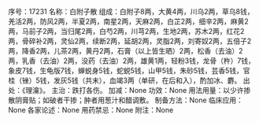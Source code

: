 序号：17231
名称：白附子散
组成：白附子8两，大黄4两，川乌2两，草乌8钱，羌活2两，防风2两，半夏2两，南星2两，天麻2两，白芷2两，细辛2两，麻黄2两，马前子2两，当归尾2两，白芍2两，川芎2两，生地2两，苏木2两，红花2两，骨碎补2两，灵仙2两，续断2两，延胡2两，灵脂2两，刘寄奴2两，五倍子2两，降香2两，儿茶2两，黄丹2两，石膏（以上皆生晒）2两，松香（去油）2两，乳香（去油）2两，没药（去油）2两，雄黄1两，轻粉3钱，龙骨（杵）7钱，象皮7钱，生龟版7钱，蝉蜕身5钱，蛇蜕5钱，山甲5钱，朱砂5钱，芸香5钱，官桂（锉）5钱，发灰5钱（共末），血竭3两（单研，在后和入），酌加冰、麝。
出处：《理瀹》。
主治：跌打各伤。
加减：None
功效：None
用法用量：以少许掺散阴膏贴；如破者干掺；肿者用葱汁和醋调敷。
制备方法：None
临床应用：None
各家论述：None
用药禁忌：None
附注：None
